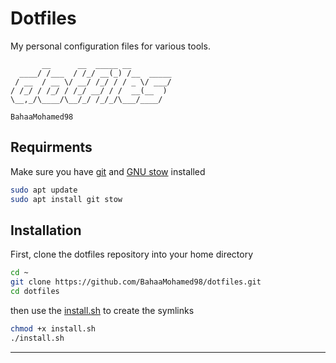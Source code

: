 # Dotfiles

My personal configuration files for various tools.

```
       __      __  _____ __
  ____/ /___  / /_/ __(_) /__  _____
 / __  / __ \/ __/ /_/ / / _ \/ ___/
/ /_/ / /_/ / /_/ __/ / /  __(__  )
\__,_/\____/\__/_/ /_/_/\___/____/

BahaaMohamed98
```

## Requirments

Make sure you have [git](https://git-scm.com/) and [GNU stow](https://www.gnu.org/software/stow/) installed

```sh
sudo apt update
sudo apt install git stow
```

## Installation

First, clone the dotfiles repository into your home directory

```sh
cd ~
git clone https://github.com/BahaaMohamed98/dotfiles.git
cd dotfiles
```

then use the [install.sh](install.sh) to create the symlinks

```sh
chmod +x install.sh 
./install.sh
```

---
